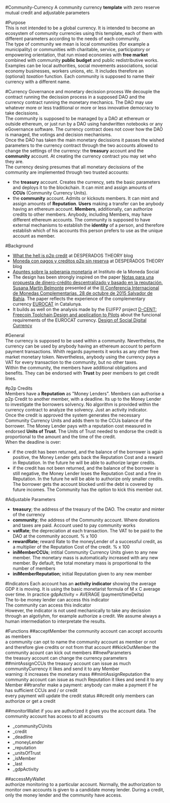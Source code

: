 #Community-Currency
A community currency **template** with zero reserve mutual credit and adjustable parameters  

#Purpose  
This is not intended to be a global currency. It is intended to become an ecosystem of community currencies using this template, each of them with different parameters according to the needs of each community.  
The type of community we mean is local communities (for example a municipality) or communities with charitable, service, participatory or empowering orientation, that run mixed economies with **free market** combined with community **public budget** and public redistributive works. Examples can be local authorities, social movements associations, social economy businesses, workers unions, etc. It includes therefore an (optional) *taxation* function. Each community is supposed to name their currency with a different name. 

#Currency Governance and monetary decission process
We decouple the contract running the decission process in a supposed DAO and the currency contract running the monetary mechanics.
The DAO may use whatever more or less traditional or more or less innovative democracy to take decissions.   
The community is supposed to be managed by a DAO at ethereum or outside ethereum, or just run by a DAO using handwritten notebooks or any eGovernance software. The currency contract does not cover how the DAO is managed, the votings and decision mechanisms.   
Once the DAO has taken the main monetary decissions it passes the wished parameters to the currency contract through the two accounts allowed to change the settings of the currency: the **treasury** account and the **community** account.
At creating the currency contract you may set who they are.  
The currency desing presumes that all monetary decissions of the community are implemented through two trusted accounts:
* the **treasury** account. Creates the currency, sets the basic parameters and deploys it to the blockchain. It can mint and assign amounts of **CCUs** (Community Currency Units).
* the **community** account. Admits or kickouts members. It can mint and assign amounts of **Reputation**. 
**Users** making a transfer can be anybody having an ethereum account. 
**Members**, additionally, can authorize credits to other members. Anybody, including Members, may have different ethereum accounts. The community is supposed to have external mechanisms to establish the **identity** of a person, and therefore establish which of his accounts this person prefers to use as the unique account as member. 

#Background   
- [What the hell is p2p credit](http://desperado-theory.blogspot.be/2015/05/what-hell-is-p2p-credit.html) at DESPERADOS THEORY blog  
- [Moneda con pagos y creditos p2p sin reserva](http://desperado-theory.blogspot.com.es/2015/08/moneda-con-pagos-y-creditos-p2p-sin.html) at DESPERADOS THEORY blog  
- [Apuntes sobre la soberania monetaria](http://www.monedasocial.org/apuntes-soberania-monetaria/) at Instituto de la Moneda Social  
- The design has been strongly inspired on the paper [Notas para una propuesta de dinero-crédito descentralizado y basado en la reputación. Susana Martín Belmonte](http://socialcurrency.sciencesconf.org/conference/socialcurrency/pages/Capital_confianzafinal.pdf) presented at the [III Conferencia Internacional de Monedas Complementarias, 28 de octubre de 2015 Salvador de Bahía](http://socialcurrency.sciencesconf.org/). The paper reflects the experience of the complementary currency [EUROCAT](http://euro-cat.cat/es/) in Catalunya. 
- It builds as well on the analysis made by the EU/FP7 project [D-CENT: Freecoin Toolchain Design and application to Pilots](www.dcentproject.eu) about the funcional requirements of the EUROCAT currency. [Design of Social Digital Currency](http://dcentproject.eu/wp-content/uploads/2015/10/design_of_social_digital_currency_publication.pdf)  

#General  
The currency is supposed to be used within a community. Nevertheless, the currency can be used by anybody having an ethereum account to perform payment transactions. Whith regards payments it works as any other free market monetary token. Nevertheless, anybody using the currency pays a VAT for every transaction to the community, but no other taxes.   
Within the community, the members have additional obligations and benefits. They can be endorsed with **Trust** by peer members to get credit lines. 


#p2p Credits  
Members have a **Reputation** as "Money Lenders". Members can authorise a p2p Credit to another member, with a deadline. Its up to the Money Lender to investigate the borrowers solvency. No algorithm is provided within the currency contract to analyze the solvency. Just an activity indicator.   
Once the credit is approved the system generates the necessary Community Currency Units and adds them to the CCUs balance of the borrower. The Money Lender pays with a reputation cost measured in endorsed **Units of Trust**. The Units of Trust needed to endorse the credit is proportional to the amount and the time of the credit.   
When the deadline is over:
* if the credit has been returned, and the balance of the borrower is again positive, the Money Lender gets back the Reputation Cost and a reward in Reputation. In the future he will be able to authorize larger credits.
* if the credit has not been returned, and the balance of the borrower is still negative, the Money Lender loses the Reputation Cost and a fine in Reputation. In the future he will be able to authorize only smaller credits. The borrower gets the account blocked until the debt is covered by future incomes. The Community has the option to kick this member out.  

#Adjustable Parameters
- **treasury**; the address of the treasury of the DAO. The creator and minter of the currency  
- **community**; the address of the Community account. Where donations and taxes are paid. Account used to pay community works  
- **vatRate**; the depreciation at each transaction. The VAT to be paid to the DAO at the community account. % x 100  
- **rewardRate**; reward Rate to the moneyLender of a successful credit, as a multiplier of the Reputation Cost of the credit. % x 100  
- **iniMemberCCUs**; intitial Community Currency Units given to any new member. The monetary mass is automatically increased with any new member. By default, the total monetary mass is proportional to the number of members
- **iniMemberReputation**; initial Reputation given to any new member

#Indicators
Each account has an **activity indicator** showing the average GDP it is moving. It is using the basic monetarist formula of M x C average over time. In practice gdpActivity = AVERAGE (payment/timeDelta)  
The to-be money lender can access this indicator  
The community can access this indicator  
However, the indicator is not used mechanically to take any decission through an algotiyhm, for example authorize a credit. We assume always a human intermediation to interpretate the results. 

#Functions
##acceptMember
the community account can accept accounts as members  
a community can opt to name the community account as member or not and therefore give credits or not from that account
##kickOutMember
the community acount can kick out members
##newParameters  
the treasury account can change the currency parameters
##mintAssignCCUs
the treasury account can issue as much communityCurrency it likes and send it to any Member  
warning: it increases the monetary mass 
##mintAssignReputation
the community account can issue as much Reputation it likes and send it to any Member 
##transfer
make a payment: anybody can make a payment if he has sufficient CCUs and / or credit  
every payment will update the credit status
##credit
only members can authorize or get a credit

##monitorWallet
if you are authorized it gives you the account data. The community account has access to all accounts
- _communityCUnits	
- _credit
- _deadline
- _moneyLender
- _reputation
- _unitsOfTrust
- _isMember
- _last
- _gdpActivity

##accessMyWallet  
authorize monitoring to a particular account. Normally, the authorization to monitor own accounts is given to a candidate money lender. During a credit, only the money lender and the community have access. 
